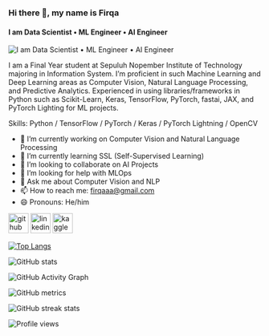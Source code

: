 ### Hi there 👋, my name is Firqa
#### I am Data Scientist • ML Engineer • AI Engineer
![I am Data Scientist • ML Engineer • AI Engineer](https://arturssmirnovs.github.io/github-profile-readme-generator/images/banner.png)

I am a Final Year student at Sepuluh Nopember Institute of Technology majoring in Information System. I’m proficient in such Machine Learning and Deep Learning areas as Computer Vision, Natural Language Processing, and Predictive Analytics. Experienced in using libraries/frameworks in Python such as Scikit-Learn, Keras, TensorFlow, PyTorch, fastai, JAX, and PyTorch Lighting for ML projects.

Skills: Python / TensorFlow / PyTorch / Keras / PyTorch Lightning / OpenCV 

- 🔭 I’m currently working on Computer Vision and Natural Language Processing 
- 🌱 I’m currently learning SSL (Self-Supervised Learning) 
- 👯 I’m looking to collaborate on AI Projects 
- 🤔 I’m looking for help with MLOps 
- 💬 Ask me about Computer Vision and NLP 
- 📫 How to reach me: firqaaa@gmail.com 
- 😄 Pronouns: He/him 


[<img src='https://cdn.jsdelivr.net/npm/simple-icons@3.0.1/icons/github.svg' alt='github' height='40'>](https://github.com/firqaaa)  [<img src='https://cdn.jsdelivr.net/npm/simple-icons@3.0.1/icons/linkedin.svg' alt='linkedin' height='40'>](https://www.linkedin.com/in/firqaana/)  [<img src='https://cdn.jsdelivr.net/npm/simple-icons@3.0.1/icons/kaggle.svg' alt='kaggle' height='40'>](https://www.kaggle.com/firqaaa)  

[![Top Langs](https://github-readme-stats.vercel.app/api/top-langs/?username=firqaaa)](https://github.com/anuraghazra/github-readme-stats)

![GitHub stats](https://github-readme-stats.vercel.app/api?username=firqaaa&show_icons=true)  

![GitHub Activity Graph](https://activity-graph.herokuapp.com/graph?username=firqaaa)  

![GitHub metrics](https://metrics.lecoq.io/firqaaa)  

![GitHub streak stats](https://github-readme-streak-stats.herokuapp.com/?user=firqaaa)  

![Profile views](https://gpvc.arturio.dev/firqaaa)  